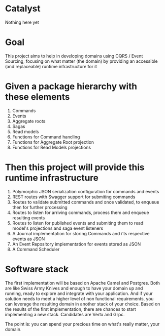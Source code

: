 # Catalyst
Nothing here yet

# Goal
This project aims to help in developing domains using CQRS /  Event Sourcing, focusing on what matter (the domain) by providing an accessible (and replaceable) runtime infrastructure for it

# Given a package hierarchy with these elements 
1. Commands
2. Events
3. Aggregate roots
4. Sagas 
5. Read models
6. Functions for Command handling
7. Functions for Aggregate Root projection 
8. Functions for Read Models projections

# Then this project will provide this runtime infrastructure
1. Polymorphic JSON serialization configuration for commands and events 
2. REST routes with Swagger support for submiting commands
3. Routes to validate submitted commands and once validated, to enqueue then for further processing
4. Routes to listen for arriving commands, process them and enqueue resulting events
5. Routes to listen for published events and submiting them to read model's projections and saga event listeners
6. A Journal implementation for storing Commands and i'ts respective events as JSON
7. An Event Repository implementation for events stored as JSON
8. A Command Scheduler  

# Software stack
The first implementation will be based on Apache Camel and Postgres. Both are like Swiss Army Knives and enough to have your domain up and running, ready to explore and integrate with your application. And if your solution needs to meet a higher level of non functional requirements, you can leverage the resulting domain in another stack of your choice. Based on the results of the first implementation, there are chances to start implementing a new stack. Candidates are Vertx and Grpc. 

The point is: you can spend your precious time on what's really matter, your domain. 
